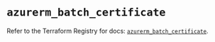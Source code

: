 # `azurerm_batch_certificate`

Refer to the Terraform Registry for docs: [`azurerm_batch_certificate`](https://registry.terraform.io/providers/hashicorp/azurerm/4.42.0/docs/resources/batch_certificate).
